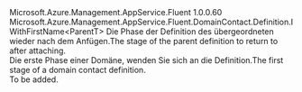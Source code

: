 <Type Name="IBlank&lt;ParentT&gt;" FullName="Microsoft.Azure.Management.AppService.Fluent.DomainContact.Definition.IBlank&lt;ParentT&gt;">
  <TypeSignature Language="C#" Value="public interface IBlank&lt;ParentT&gt; : Microsoft.Azure.Management.AppService.Fluent.DomainContact.Definition.IWithFirstName&lt;ParentT&gt;" />
  <TypeSignature Language="ILAsm" Value=".class public interface auto ansi abstract IBlank`1&lt;ParentT&gt; implements class Microsoft.Azure.Management.AppService.Fluent.DomainContact.Definition.IWithFirstName`1&lt;!ParentT&gt;" />
  <TypeSignature Language="DocId" Value="T:Microsoft.Azure.Management.AppService.Fluent.DomainContact.Definition.IBlank`1" />
  <TypeSignature Language="VB.NET" Value="Public Interface IBlank(Of ParentT)&#xA;Implements IWithFirstName(Of ParentT)" />
  <TypeSignature Language="F#" Value="type IBlank&lt;'ParentT&gt; = interface&#xA;    interface IWithFirstName&lt;'ParentT&gt;" />
  <AssemblyInfo>
    <AssemblyName>Microsoft.Azure.Management.AppService.Fluent</AssemblyName>
    <AssemblyVersion>1.0.0.60</AssemblyVersion>
  </AssemblyInfo>
  <TypeParameters>
    <TypeParameter Name="ParentT" />
  </TypeParameters>
  <Interfaces>
    <Interface>
      <InterfaceName>Microsoft.Azure.Management.AppService.Fluent.DomainContact.Definition.IWithFirstName&lt;ParentT&gt;</InterfaceName>
    </Interface>
  </Interfaces>
  <Docs>
    <typeparam name="ParentT"><span data-ttu-id="2dc1f-101">Die Phase der Definition des übergeordneten wieder nach dem Anfügen.</span><span class="sxs-lookup"><span data-stu-id="2dc1f-101">The stage of the parent definition to return to after attaching.</span></span></typeparam>
    <summary>
            <span data-ttu-id="2dc1f-102">Die erste Phase einer Domäne, wenden Sie sich an die Definition.</span><span class="sxs-lookup"><span data-stu-id="2dc1f-102">The first stage of a domain contact definition.</span></span>
            </summary>
    <remarks>To be added.</remarks>
  </Docs>
  <Members />
</Type>